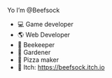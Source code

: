 Yo I’m @Beefsock

- 💻 Game developer
- 🌎 Web Developer
- 🐝 Beekeeper
- 🌵 Gardener
- 🍕 Pizza maker
- 🐔 Itch: https://beefsock.itch.io

<!---
Beefsock/Beefsock is a ✨ special ✨ repository because its `README.md` (this file) appears on your GitHub profile.
You can click the Preview link to take a look at your changes.
--->
